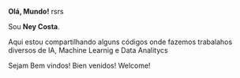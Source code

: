 **Olá, Mundo!**
rsrs


Sou **Ney Costa**.

Aqui estou compartilhando alguns códigos onde fazemos trabalahos diversos de IA, Machine Learnig e Data Analitycs

Sejam Bem vindos!
Bien venidos!
Welcome!
